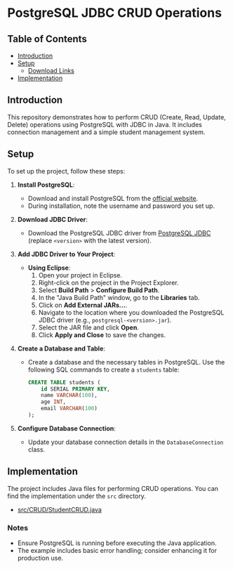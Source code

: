 # PostgreSQL JDBC CRUD Operations

## Table of Contents
- [Introduction](#introduction)
- [Setup](#setup)
  - [Download Links](#download-links)
- [Implementation](#implementation)

## Introduction
This repository demonstrates how to perform CRUD (Create, Read, Update, Delete) operations using PostgreSQL with JDBC in Java. It includes connection management and a simple student management system.

## Setup
To set up the project, follow these steps:

1. **Install PostgreSQL**:
   - Download and install PostgreSQL from the [official website](https://www.postgresql.org/download/).
   - During installation, note the username and password you set up.

2. **Download JDBC Driver**:
   - Download the PostgreSQL JDBC driver from [PostgreSQL JDBC](https://jdbc.postgresql.org/download/postgresql-<version>.jar) (replace `<version>` with the latest version).

3. **Add JDBC Driver to Your Project**:
   - **Using Eclipse**:
     1. Open your project in Eclipse.
     2. Right-click on the project in the Project Explorer.
     3. Select **Build Path** > **Configure Build Path**.
     4. In the "Java Build Path" window, go to the **Libraries** tab.
     5. Click on **Add External JARs...**.
     6. Navigate to the location where you downloaded the PostgreSQL JDBC driver (e.g., `postgresql-<version>.jar`).
     7. Select the JAR file and click **Open**.
     8. Click **Apply and Close** to save the changes.

4. **Create a Database and Table**:
   - Create a database and the necessary tables in PostgreSQL. Use the following SQL commands to create a `students` table:
     ```sql
     CREATE TABLE students (
         id SERIAL PRIMARY KEY,
         name VARCHAR(100),
         age INT,
         email VARCHAR(100)
     );
     ```

5. **Configure Database Connection**:
   - Update your database connection details in the `DatabaseConnection` class.

## Implementation
The project includes Java files for performing CRUD operations. You can find the implementation under the `src` directory.

- [src/CRUD/StudentCRUD.java](src/CRUD/StudentCRUD.java)

### Notes
- Ensure PostgreSQL is running before executing the Java application.
- The example includes basic error handling; consider enhancing it for production use.

